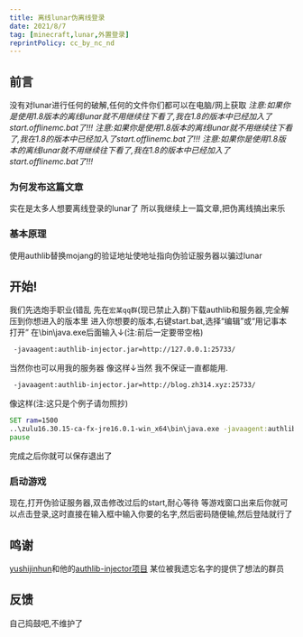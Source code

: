 ```yaml
---
title: 离线lunar伪离线登录
date: 2021/8/7
tag: [minecraft,lunar,外置登录]
reprintPolicy: cc_by_nc_nd
---
```

## 前言
没有对lunar进行任何的破解,任何的文件你们都可以在电脑/网上获取
*注意:如果你是使用1.8版本的离线lunar就不用继续往下看了,我在1.8的版本中已经加入了start.offlinemc.bat了!!!*
*注意:如果你是使用1.8版本的离线lunar就不用继续往下看了,我在1.8的版本中已经加入了start.offlinemc.bat了!!!*
*注意:如果你是使用1.8版本的离线lunar就不用继续往下看了,我在1.8的版本中已经加入了start.offlinemc.bat了!!!*
### 为何发布这篇文章
实在是太多人想要离线登录的lunar了
所以我继续上一篇文章,把伪离线搞出来乐
### 基本原理
使用authlib替换mojang的验证地址使地址指向伪验证服务器以骗过lunar
## 开始!
我们先选炮手职业(错乱
先在`宏某qq群`(现已禁止入群)下载authlib和服务器,完全解压到你想进入的版本里
进入你想要的版本,右键start.bat,选择“编辑”或“用记事本打开”
在\bin\java.exe后面输入↓(注:前后一定要带空格)
```cmd
 -javaagent:authlib-injector.jar=http://127.0.0.1:25733/ 
```
当然你也可以用我的服务器 像这样↓当然 我不保证一直都能用.
```cmd
 -javaagent:authlib-injector.jar=http://blog.zh314.xyz:25733/ 
```
像这样(注:这只是个例子请勿照抄)
```cmd
SET ram=1500
..\zulu16.30.15-ca-fx-jre16.0.1-win_x64\bin\java.exe -javaagent:authlib-injector.jar=http://127.0.0.1:25733/ --add-modules jdk.naming.dns --add-exports jdk.naming.dns/com.sun.jndi.dns=java.naming -Djna.boot.library.path=natives --add-opens java.base/java.io=ALL-UNNAMED -Xms%ram%m -Xmx%ram%m -Djava.library.path=natives -XX:+DisableAttachMechanism -cp vpatcher-prod.jar;ReplayMod.jar;lunar-prod-optifine.jar;lunar-libs.jar;lunar-assets-prod-1-optifine.jar;lunar-assets-prod-2-optifine.jar;lunar-assets-prod-3-optifine.jar;OptiFine.jar com.moonsworth.lunar.patcher.LunarMain --version 1.8 --accessToken 0 --assetIndex 1.8 --userProperties {} --gameDir ..\lunar --texturesDir ..\textures --launcherVersion 2.7.3 --width 854 --height 480
pause
```
完成之后你就可以保存退出了
### 启动游戏
现在,打开伪验证服务器,双击修改过后的start,耐心等待
等游戏窗口出来后你就可以点击登录,这时直接在输入框中输入你要的名字,然后密码随便输,然后登陆就行了
## 鸣谢
[yushijinhun](https://github.com/yushijinhun/)和他的[authlib-injector项目](https://github.com/yushijinhun/authlib-injector)
某位被我遗忘名字的提供了想法的群员
## 反馈
自己捣鼓吧,不维护了